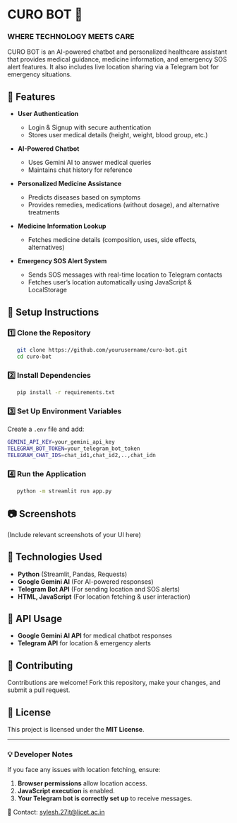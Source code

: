 # CURO BOT 🤖

### WHERE TECHNOLOGY MEETS CARE

CURO BOT is an AI-powered chatbot and personalized healthcare assistant that provides medical guidance, medicine information, and emergency SOS alert features. It also includes live location sharing via a Telegram bot for emergency situations.


## 🚀 Features

- **User Authentication**
  - Login & Signup with secure authentication
  - Stores user medical details (height, weight, blood group, etc.)

- **AI-Powered Chatbot**
  - Uses Gemini AI to answer medical queries
  - Maintains chat history for reference

- **Personalized Medicine Assistance**
  - Predicts diseases based on symptoms
  - Provides remedies, medications (without dosage), and alternative treatments

- **Medicine Information Lookup**
  - Fetches medicine details (composition, uses, side effects, alternatives)

- **Emergency SOS Alert System**
  - Sends SOS messages with real-time location to Telegram contacts
  - Fetches user’s location automatically using JavaScript & LocalStorage

## 📌 Setup Instructions

### 1️⃣ Clone the Repository
```sh
   git clone https://github.com/yourusername/curo-bot.git
   cd curo-bot
```

### 2️⃣ Install Dependencies
```sh
   pip install -r requirements.txt
```

### 3️⃣ Set Up Environment Variables
Create a `.env` file and add:
```sh
GEMINI_API_KEY=your_gemini_api_key
TELEGRAM_BOT_TOKEN=your_telegram_bot_token
TELEGRAM_CHAT_IDS=chat_id1,chat_id2,..,chat_idn
```

### 4️⃣ Run the Application
```sh
   python -m streamlit run app.py
```

## 📷 Screenshots
(Include relevant screenshots of your UI here)

## 📜 Technologies Used
- **Python** (Streamlit, Pandas, Requests)
- **Google Gemini AI** (For AI-powered responses)
- **Telegram Bot API** (For sending location and SOS alerts)
- **HTML, JavaScript** (For location fetching & user interaction)

## 🔗 API Usage
- **Google Gemini AI API** for medical chatbot responses
- **Telegram API** for location & emergency alerts

## 🤝 Contributing
Contributions are welcome! Fork this repository, make your changes, and submit a pull request.

## 📄 License
This project is licensed under the **MIT License**.

---

### 💡 Developer Notes
If you face any issues with location fetching, ensure:
1. **Browser permissions** allow location access.
2. **JavaScript execution** is enabled.
3. **Your Telegram bot is correctly set up** to receive messages.

📧 Contact: sylesh.27it@licet.ac.in

